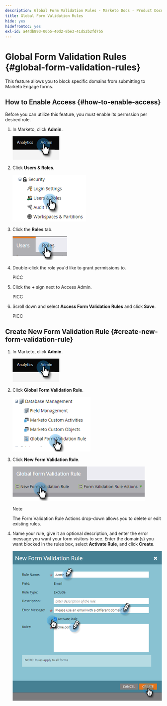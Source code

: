 ```yaml
---
description: Global Form Validation Rules - Marketo Docs - Product Documentation
title: Global Form Validation Rules
hide: yes
hidefromtoc: yes
exl-id: a44db893-00b5-40d2-8be3-41d52b2fd7b5
---
```

# Global Form Validation Rules {#global-form-validation-rules}

This feature allows you to block specific domains from submitting to Marketo Engage forms.

## How to Enable Access {#how-to-enable-access}

Before you can utilize this feature, you must enable its permssion per desired role.

1. In Marketo, click **Admin**.

   ![](assets/global-form-validation-rules-1.png)

1. Click **Users & Roles**.

   ![](assets/global-form-validation-rules-2.png)

1. Click the **Roles** tab.

   ![](assets/global-form-validation-rules-3.png)

1. Double-click the role you'd like to grant permissions to.

   PICC

1. Click the **+** sign next to Access Admin.

   PICC

1. Scroll down and select **Access Form Validation Rules** and click **Save**.

   PICC

## Create New Form Validation Rule {#create-new-form-validation-rule}

1. In Marketo, click **Admin**.

   ![](assets/global-form-validation-rules-7.png)

1. Click **Global Form Validation Rule**.

   ![](assets/global-form-validation-rules-8.png)

1. Click **New Form Validation Rule**.

   ![](assets/global-form-validation-rules-9.png)

   >[!NOTE]
   >
   >The Form Validation Rule Actions drop-down allows you to delete or edit existing rules.

1. Name your rule, give it an optional description, and enter the error message you want your form visitors to see. Enter the domain(s) you want blocked in the rules box, select **Activate Rule**, and click **Create**.

   ![](assets/global-form-validation-rules-10.png)
